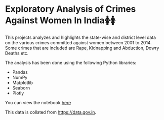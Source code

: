 # Exploratory Analysis of Crimes Against Women In India🚺🚺
  
This projects analyzes and highlights the state-wise and district level data on the various crimes committed against women between 2001 to 2014. Some crimes that are included are Rape, Kidnapping and Abduction, Dowry Deaths etc.   
  
The analysis has been done using the following Python libraries:
- Pandas
- NumPy
- Matplotlib
- Seaborn
- Plotly

You can view the notebook [here](#)

This data is collated from https://data.gov.in.

